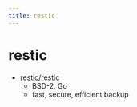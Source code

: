 ```yaml
---
title: restic
---
```


# restic

- [restic/restic](https://github.com/restic/restic)
  - BSD-2, Go
  - fast, secure, efficient backup
